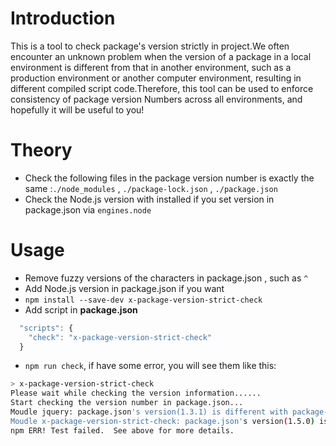 # Introduction

This is a tool to check package's version strictly in project.We often encounter an unknown problem when the version of a package in a local environment is different from that in another environment, such as a production environment or another computer environment, resulting in different compiled script code.Therefore, this tool can be used to enforce consistency of package version Numbers across all environments, and hopefully it will be useful to you!

# Theory

- Check the following files in the package version number is exactly the same :`./node_modules` , `./package-lock.json` , `./package.json`
- Check the Node.js version with  installed if you set version in package.json via `engines.node`

# Usage

- Remove  fuzzy versions of the characters in package.json , such as `^`
- Add Node.js version in package.json if you want
- `npm install --save-dev x-package-version-strict-check`
- Add script in **package.json**

```javascript
  "scripts": {
    "check": "x-package-version-strict-check"
  }
```

- `npm run check`, if have some error, you will see them like this:

```bash
> x-package-version-strict-check
Please wait while checking the version information......
Start checking the version number in package.json...
Moudle jquery: package.json's version(1.3.1) is different with package-lock.json version(3.3.1)!
Moudle x-package-version-strict-check: package.json's version(1.5.0) is different with package-lock.json version(1.5.1)!
npm ERR! Test failed.  See above for more details.
```